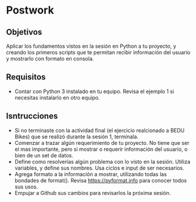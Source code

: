 # Postwork

## Objetivos
Aplicar los fundamentos vistos en la sesión en Python a tu proyecto, y creando los primeros scripts que te permitan recibir información del usuario y mostrarlo con formato en consola.

## Requisitos

* Contar con Python 3 instalado en tu equipo. Revisa el ejemplo 1 si necesitas instalarlo en otro equipo.

## Isntrucciones

* Si no terminaste con la actividad final (el ejercicio realcionado a BEDU Bikes) que se realizó durante la sesión 1, termínala.
* Comenzar a trazar algún requerimiento de tu proyecto. No tiene que ser el mas importante, pero si mostrar o requerir información del usuario, o bien de un set de datos.
* Define como resolverías algún problema con lo visto en la sesión. Utiliza variables, y define sus nombres. Usa ciclos e input de ser necesarios.
* Agrega formato a la información a mostrar, utilizando todas las bondades de format(). Revisa https://pyformat.info para conocer todos sus usos.
* Empujar a Github sus cambios para revisarlos la próxima sesión.